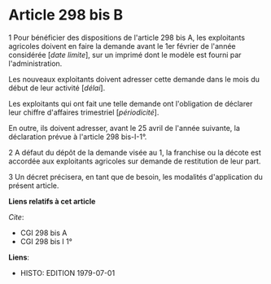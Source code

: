 # Article 298 bis B

1  Pour bénéficier des dispositions de l'article 298 bis A, les exploitants agricoles doivent en faire la demande avant le
1er février de l'année considérée [*date limite*], sur un imprimé dont le modèle est fourni par l'administration.

Les nouveaux exploitants doivent adresser cette demande dans le mois du début de leur activité [*délai*].

Les exploitants qui ont fait une telle demande ont l'obligation de déclarer leur chiffre d'affaires trimestriel
[*périodicité*].

En outre, ils doivent adresser, avant le 25 avril de l'année suivante, la déclaration prévue à l'article 298 bis-I-1°.

2  A défaut du dépôt de la demande visée au 1, la franchise ou la décote est accordée aux exploitants agricoles sur demande
de restitution de leur part.

3  Un décret précisera, en tant que de besoin, les modalités d'application du présent article.

**Liens relatifs à cet article**

_Cite_:

  - CGI 298 bis A
  - CGI 298 bis I 1°

**Liens**:

  - HISTO: EDITION 1979-07-01
